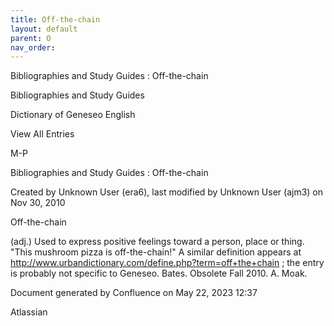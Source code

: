 ```yaml
---
title: Off-the-chain
layout: default
parent: O
nav_order:
---
```


Bibliographies and Study Guides : Off-the-chain

Bibliographies and Study Guides

Dictionary of Geneseo English

View All Entries

M-P

Bibliographies and Study Guides : Off-the-chain

Created by  Unknown User (era6), last modified by  Unknown User (ajm3) on Nov 30, 2010

Off-the-chain

(adj.) Used to express positive feelings toward a person, place or thing. &quot;This mushroom pizza is off-the-chain!&quot; A similar definition appears at http://www.urbandictionary.com/define.php?term=off+the+chain ; the entry is probably not specific to Geneseo. Bates. Obsolete Fall 2010. A. Moak.

Document generated by Confluence on May 22, 2023 12:37

Atlassian
